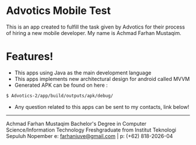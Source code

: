 # Advotics Mobile Test

This is an app created to fulfill the task given by Advotics for their process of hiring a new mobile developer. My name is Achmad Farhan Mustaqim.

# Features!

  - This apps using Java as the main development language
  - This apps implements new architectural design for android called MVVM
  - Generated APK can be found on here :
```sh
$ Advotics-2/app/build/outputs/apk/debug/
```
  - Any question related to this apps can be sent to my contacts, link below!
______________________
Achmad Farhan Mustaqim
Bachelor's Degree in Computer Science/Information Technology
Freshgraduate from Institut Teknologi Sepuluh Nopember
e: farhanjuve@gmail.com | p: (+62) 818-2026-04
